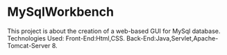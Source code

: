 # MySqlWorkbench
This project is about the creation of a web-based GUI for MySql database.
Technologies Used:
                Front-End:Html,CSS.
                Back-End:Java,Servlet,Apache-Tomcat-Server 8.


